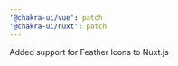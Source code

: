 ```yaml
---
'@chakra-ui/vue': patch
'@chakra-ui/nuxt': patch
---
```


Added support for Feather Icons to Nuxt.js

